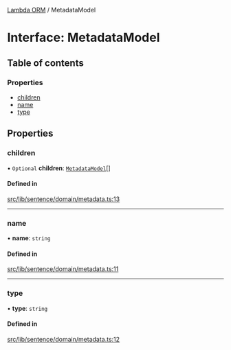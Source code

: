 [Lambda ORM](../README.md) / MetadataModel

# Interface: MetadataModel

## Table of contents

### Properties

- [children](MetadataModel.md#children)
- [name](MetadataModel.md#name)
- [type](MetadataModel.md#type)

## Properties

### children

• `Optional` **children**: [`MetadataModel`](MetadataModel.md)[]

#### Defined in

[src/lib/sentence/domain/metadata.ts:13](https://github.com/FlavioLionelRita/lambdaorm/blob/1410aa2d/src/lib/sentence/domain/metadata.ts#L13)

___

### name

• **name**: `string`

#### Defined in

[src/lib/sentence/domain/metadata.ts:11](https://github.com/FlavioLionelRita/lambdaorm/blob/1410aa2d/src/lib/sentence/domain/metadata.ts#L11)

___

### type

• **type**: `string`

#### Defined in

[src/lib/sentence/domain/metadata.ts:12](https://github.com/FlavioLionelRita/lambdaorm/blob/1410aa2d/src/lib/sentence/domain/metadata.ts#L12)
